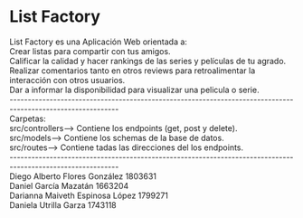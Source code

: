 # List Factory
List Factory es una Aplicación Web orientada a:<br />
Crear listas para compartir con tus amigos.<br />
Calificar la calidad y hacer rankings de las series y películas de tu agrado.<br />
Realizar comentarios tanto en otros reviews para retroalimentar la interacción con otros usuarios.<br />
Dar a informar la disponibilidad para visualizar una pelicula o serie.<br />
------------------------------------------------------------------------------------------------------------<br />
Carpetas:<br />
src/controllers--> Contiene los endpoints (get, post y delete).<br />
src/models--> Contiene los schemas de la base de datos.<br />
src/routes--> Contiene tadas las direcciones del los endpoints.<br />
------------------------------------------------------------------------------------------------------------<br />
Diego Alberto Flores González 1803631<br />
Daniel García Mazatán 1663204<br />
Darianna Maiveth Espinosa López 1799271<br />
Daniela Utrilla Garza 1743118<br />


